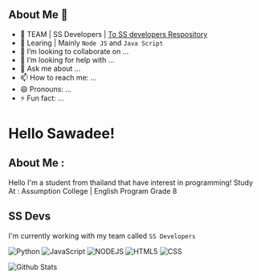 <!--
**SEN-SENSATION/SEN-SENSATION** is a ✨ _special_ ✨ repository because its `README.md` (this file) appears on your GitHub profile.

Here are some ideas to get you started:
-->

## About Me 📠
- 🔭 TEAM | SS Developers | [To SS developers Respository](https://github.com/SEN-SENSATION/SS-Developers)
- 🌱 Learing | Mainly `Node JS` and `Java Script`
- 👯 I’m looking to collaborate on ...
- 🤔 I’m looking for help with ...
- 💬 Ask me about ...
- 📫 How to reach me: ...
- 😄 Pronouns: ...
- ⚡ Fun fact: ...


# Hello Sawadee!
## About Me :
Hello I'm a student from thailand that have interest in programming!
Study At : Assumption College | English Program Grade 8

## SS Devs
I'm currently working with my team called `SS Developers`

![Python](https://img.shields.io/badge/Python-3776AB?style=for-the-badge&logo=python&logoColor=white) ![JavaScript](https://img.shields.io/badge/JavaScript-F7DF1E?style=for-the-badge&logo=javascript&logoColor=black) ![NODEJS](https://img.shields.io/badge/Node.js-43853D?style=for-the-badge&logo=node.js&logoColor=white) ![HTML5](https://img.shields.io/badge/HTML5-E34F26?style=for-the-badge&logo=html5&logoColor=white) ![CSS](https://img.shields.io/badge/CSS3-1572B6?style=for-the-badge&logo=css3&logoColor=white)

![Github Stats](https://github-readme-stats.vercel.app/api?username=SEN-SENSATION&count_private=true&show_icons=true&include_all_commits=true&theme=dark)

